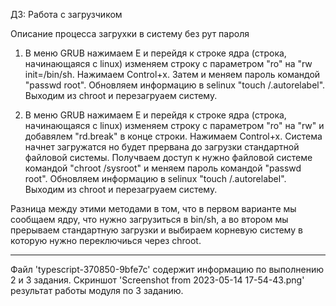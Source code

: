 ДЗ: Работа с загрузчиком

Описание процесса загрухки в систему без рут пароля
1. В меню GRUB нажимаем Е и перейдя к строке ядра (строка, начинающаяся с linux) изменяем строку с параметром "ro" на "rw init=/bin/sh. Нажимаем Control+x.
Затем и меняем пароль командой "passwd root". Обновляем информацию в selinux "touch /.autorelabel". Выходим из chroot и перезагруаем систему.

2. В меню GRUB нажимаем Е и перейдя к строке ядра (строка, начинающаяся с linux) изменяем строку с параметром "ro" на "rw" и добавялем "rd.break" в конце строки. Нажимаем Control+x.
Система начнет загружатся но будет прервана до загрузки стандартной файловой системы. Получваем доступ к нужно файловой системе командой "chroot /sysroot" и меняем пароль командой "passwd root". Обновляем информацию в selinux "touch /.autorelabel".
Выходим из chroot и перезагруаем систему.

Разница между этими методами в том, что в первом варианте мы сообщаем ядру, что нужно загрузиться в bin/sh, а во втором мы прерываем стандартную загрузки и выбираем корневую систему в которую нужно переключиься через chroot.

---------------------------------------------------------------------------------

Файл 'typescript-370850-9bfe7c' содержит информацию по выполнению 2 и 3 задания. 
Скриншот 'Screenshot from 2023-05-14 17-54-43.png' результат работы модуля по 3 заданию.
